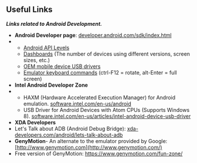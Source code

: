 ## Useful Links

***Links related to Android Development.***

- **Android Developer page**: [developer.android.com/sdk/index.html](http://developer.android.com/sdk/index.html)
- - [Android API Levels](http://developer.android.com/guide/topics/manifest/uses-sdk-element.html#ApiLevels)
  - [Dashboards](http://developer.android.com/about/dashboards/index.html) (The number of devices using different versions, screen sizes, etc.)
  - [OEM mobile device USB drivers](http://developer.android.com/tools/extras/oem-usb.html)
  - [Emulator keyboard commands](http://developer.android.com/tools/help/emulator.html) (ctrl-F12 = rotate, alt-Enter = full screen)
- **Intel Android Developer Zone**
- - HAXM (Hardware Accelerated Execution Manager) for Android emulation. [software.intel.com/en-us/android](http://software.intel.com/en-us/android)
  - USB Driver for Android Devices with Atom CPUs (Supports Windows 8). [software.intel.com/en-us/articles/intel-android-device-usb-driver](http://software.intel.com/en-us/articles/intel-android-device-usb-driver)
- **XDA Developers**
- Let's Talk about ADB (Android Debug Bridge): [xda-developers.com/android/lets-talk-about-adb](http://www.xda-developers.com/android/lets-talk-about-adb/)
- **GenyMotion**- An alternate to the emulator provided by Google: [http://www.genymotion.com](http://www.genymotion.com/)
- Free version of GenyMotion: https://www.genymotion.com/fun-zone/

